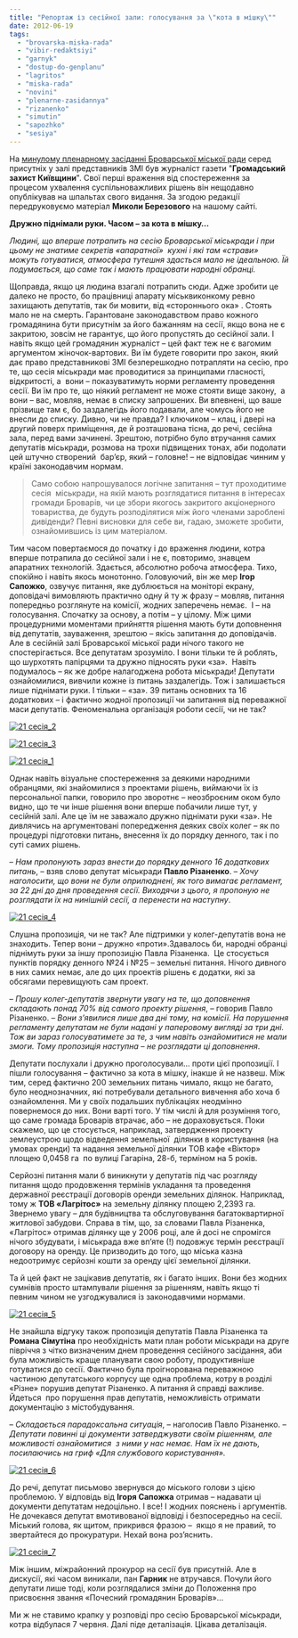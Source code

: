 ```yaml
---
title: "Репортаж із сесійної зали: голосування за \"кота в мішку\""
date: 2012-06-19
tags: 
  - "brovarska-miska-rada"
  - "vibir-redaktsiyi"
  - "garnyk"
  - "dostup-do-genplanu"
  - "lagritos"
  - "miska-rada"
  - "novini"
  - "plenarne-zasidannya"
  - "rizanenko"
  - "simutin"
  - "sapozhko"
  - "sesiya"
---
```


На [минулому пленарному засіданні Броварської міської ради](https://mpz.brovary.org/7-chervnya-vidbudetsya-21-ta-chergova-sesiya-brovarskoyi-miskoyi-radi/) серед присутніх у залі представників ЗМІ був журналіст газети "**Громадський захист Київщини**". Свої перші враження від спостереження за процесом ухвалення суспільноважливих рішень він нещодавно опублікував на шпальтах свого видання. За згодою редакції передруковуємо матеріал **Миколи Березового** на нашому сайті.

**Дружно піднімали руки. Часом – за кота в мішку…**

_Людині, що вперше потрапить на сесію Броварської міськради і при цьому не знатиме секретів «апаратної»  кухні і які там «страви» можуть готуватися, атмосфера тутешня здасться мало не ідеальною. Їй подумається, що саме так і мають працювати народні обранці._

Щоправда, якщо ця людина взагалі потрапить сюди. Адже зробити це далеко не просто, бо працівниці апарату міськвиконкому ревно захищають депутатів, так би мовити, від «стороннього ока» . Стоять мало не на смерть. Гарантоване законодавством право кожного громадянина бути присутнім за його бажанням на сесії, якщо вона не є закритою, зовсім не гарантує, що його пропустять до сесійної зали. І навіть якщо цей громадянин журналіст – цей факт теж не є вагомим аргументом жіночок-вартових. Ви їм будете говорити про закон, який дає право представникові ЗМІ безперешкодно потрапляти на сесію, про те, що сесія міськради має проводитися за принципами гласності, відкритості, а  вони – показуватимуть норми регламенту проведення сесії. Ви їм про те, що ніякий регламент не може стояти вище закону,  а вони – вас, мовляв, немає в списку запрошених. Ви впевнені, що ваше прізвище там є, бо заздалегідь його подавали, але чомусь його не внесли до списку. Дивно, чи не правда? І ключиком – клац, і двері на другий поверх приміщення, де й розташована тісна, до речі, сесійна зала, перед вами зачинені. Зрештою, потрібно було втручання самих депутатів міськради, розмова на трохи підвищених тонах, аби подолати цей штучно створений  бар’єр, який – головне! – не відповідає чинним у країні законодавчим нормам.

> Само собою напрошувалося логічне запитання – тут проходитиме сесія  міськради, на якій мають розглядатися питання в інтересах громади Броварів, чи це збори якогось закритого акціонерного товариства, де будуть розподілятися між його членами зароблені дивіденди? Певні висновки для себе ви, гадаю, зможете зробити, ознайомившись із цим матеріалом.

Тим часом повертаємося до початку і до враження людини, котра вперше потрапила до сесійної зали і не є, повторимо, знавцем апаратних технологій. Здається, абсолютно робоча атмосфера. Тихо, спокійно і навіть якось монотонно. Головуючий, він же мер **Ігор Сапожко**, озвучує питання, яке дублюється на моніторі екрану, доповідачі вимовляють практично одну й ту ж фразу – мовляв, питання попередньо розглянуте на комісії, жодних заперечень немає.  І – на голосування. Спочатку за основу, а потім – у цілому. Між цими процедурними моментами прийняття рішення мають бути доповнення від депутатів, зауваження, зрештою – якісь запитання до доповідачів. Але в сесійній залі Броварської міської ради нічого такого не спостерігається. Все депутатам зрозуміло. І вони тільки те й роблять, що шурхотять папірцями та дружно підносять руки «за».  Навіть подумалось – як же добре налагоджена робота міськради! Депутати ознайомилися, вивчили кожне із питань заздалегідь. Тож і залишається лише піднімати руки. І тільки – «за». 39 питань основних та 16 додаткових – і фактично жодної пропозиції чи запитання від переважної маси депутатів. Феноменальна організація роботи сесії, чи не так?

[![](https://mpz.brovary.org/wp-content/uploads/2012/06/21-sesiya_2.jpg "21 сесія_2")](https://mpz.brovary.org/wp-content/uploads/2012/06/21-sesiya_2.jpg)

[![](https://mpz.brovary.org/wp-content/uploads/2012/06/21-sesiya_3.jpg "21 сесія_3")](https://mpz.brovary.org/wp-content/uploads/2012/06/21-sesiya_3.jpg)

[![](https://mpz.brovary.org/wp-content/uploads/2012/06/21-sesiya_1.jpg "21 сесія_1")](https://mpz.brovary.org/wp-content/uploads/2012/06/21-sesiya_1.jpg)

Однак навіть візуальне спостереження за деякими народними обранцями, які знайомилися з проектами рішень, виймаючи їх із персональної папки, говорило про зворотнє – неозброєним оком було видно, що те чи інше рішення вони вперше побачили лише тут, у сесійній залі. Але це їм не заважало дружно піднімати руки «за». Не дивлячись на аргументовані попередження деяких своїх колег – як по процедурі підготовки питань, внесення їх до порядку денного, так і по суті самих рішень.

– _Нам пропонують зараз внести до порядку денного 16 додаткових питань_, – взяв слово депутат міськради **Павло Різаненко**. – _Хочу наголосити, що вони не були оприлюднені, як того вимагає регламент, за 22 дні до дня проведення сесії. Виходячи з цього, я пропоную не розглядати їх на нинішній сесії, а перенести на наступну_.

[![](https://mpz.brovary.org/wp-content/uploads/2012/06/21-sesiya_4.jpg "21 сесія_4")](https://mpz.brovary.org/wp-content/uploads/2012/06/21-sesiya_4.jpg)

Слушна пропозиція, чи не так? Але підтримки у колег-депутатів вона не знаходить. Тепер вони – дружно «проти».Здавалось би, народні обранці піднімуть руки за іншу пропозицію Павла Різаненка.  Це стосується пунктів порядку денного №24 і №25 – земельні питання. Нічого дивного в них самих немає, але до цих проектів рішень є додатки, які за обсягами перевищують сам проект.

– _Прошу колег-депутатів звернути увагу на те, що доповнення складають понад 70% від самого проекту рішення_, – говорив Павло Різаненко. – _Вони з’явилися лише два дні тому, на комісії. На порушення регламенту депутатам не були надані у паперовому вигляді за три дні. Тож ви зараз голосуватимете за те, з чим навіть ознайомитися не мали змоги. Тому пропозиція наступна – не розглядати ці доповнення_.

Депутати послухали і дружно проголосували… проти цієї пропозиції. І пішли голосування – фактично за кота в мішку, інакше й не назвеш. Між тим, серед фактично 200 земельних питань чимало, якщо не багато, було неоднозначних, які потребували детального вивчення або хоча б ознайомлення. Ми у своїх подальших публікаціях неодмінно повернемося до них. Вони варті того. У тім числі й для розуміння того, що саме громада Броварів втрачає, або – не дораховується. Поки скажемо, що це стосується, наприклад, затвердження проекту землеустрою щодо відведення земельної  ділянки в користування (на умовах оренди) та надання земельної ділянки ТОВ кафе «Віктор» площею 0,0458 га  по вулиці Гагаріна, 28-б, терміном на 5 років.

Серйозні питання мали б виникнути у депутатів під час розгляду питання щодо продовження термінів укладання та проведення державної реєстрації договорів оренди земельних ділянок. Наприклад, тому ж **ТОВ «Лагрітос»** на земельну ділянку площею 2,2393 га. Звернемо увагу – для будівництва та обслуговування багатоквартирної житлової забудови. Справа в тім, що, за словами Павла Різаненка, «Лагрітос» отримав ділянку ще у 2006 році, але й досі не спромігся нічого збудувати, і міськрада вже вп’яте (!) подовжує термін реєстрації договору на оренду. Це призводить до того, що міська казна недоотримує серйозні кошти за оренду цієї земельної ділянки.

Та й цей факт не зацікавив депутатів, як і багато інших. Вони без жодних сумнівів просто штампували рішення за рішенням, навіть якщо ті певним чином не узгоджувалися із законодавчими нормами.

[![](https://mpz.brovary.org/wp-content/uploads/2012/06/21-sesiya_5.jpg "21 сесія_5")](https://mpz.brovary.org/wp-content/uploads/2012/06/21-sesiya_5.jpg)

Не знайшла відгуку також пропозиція депутатів Павла Різаненка та **Романа Сімутіна** про необхідність мати план роботи міськради на друге півріччя з чітко визначеним днем проведення сесійного засідання, аби була можливість краще планувати свою роботу, продуктивніше готуватися до сесії. Фактично була проігнорована переважною частиною депутатського корпусу ще одна проблема, котру в розділі «Різне» порушив депутат Різаненко. А питання й справді важливе. Йдеться  про порушення прав депутатів, неможливість отримати документацію з містобудування.

– _Складається парадоксальна ситуація_, – наголосив Павло Різаненко. – _Депутати повинні ці документи затверджувати своїм рішенням, але можливості ознайомитися  з ними у нас немає. Нам їх не дають, посилаючись на гриф «Для службового користування»._

[![](https://mpz.brovary.org/wp-content/uploads/2012/06/21-sesiya_6.jpg "21 сесія_6")](https://mpz.brovary.org/wp-content/uploads/2012/06/21-sesiya_6.jpg)

До речі, депутат письмово звернувся до міського голови з цією проблемою. У відповідь від **Ігоря Сапожка** отримав – надавати ці документи депутатам недоцільно. І все! І жодних пояснень і аргументів. Не дочекався депутат вмотивованої відповіді і безпосередньо на сесії. Міський голова, як щитом, прикрився фразою –  якщо я не правий, то звертайтеся до прокуратури. Нехай вона роз’яснить.

[![](https://mpz.brovary.org/wp-content/uploads/2012/06/21-sesiya_7.jpg "21 сесія_7")](https://mpz.brovary.org/wp-content/uploads/2012/06/21-sesiya_7.jpg)

Між іншим, міжрайонний прокурор на сесії був присутній. Але в дискусії, які часом виникали, пан **Гарник** не втручався. Почули його депутати лише тоді, коли розглядалися зміни до Положення про присвоєння звання «Почесний громадянин Броварів»...

Ми ж не ставимо крапку у розповіді про сесію Броварської міськради, котра відбулася 7 червня. Далі піде деталізація. Цікава деталізація.
